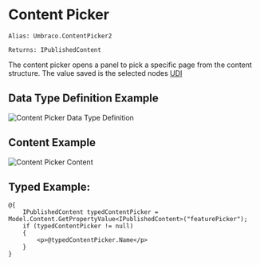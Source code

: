 # Content Picker #

`Alias: Umbraco.ContentPicker2`

`Returns: IPublishedContent`

The content picker opens a panel to pick a specific page from the content structure. The value saved is the selected nodes [UDI](/Documentation/Reference/Querying/Udi "Learn more about UDI's")

## Data Type Definition Example

![Content Picker Data Type Definition](images/Content-Picker2-DataType.png)

## Content Example 

![Content Picker Content](images/Content-Picker2-Content.png)

## Typed Example: ##

    @{
        IPublishedContent typedContentPicker = Model.Content.GetPropertyValue<IPublishedContent>("featurePicker");
        if (typedContentPicker != null)
        {
            <p>@typedContentPicker.Name</p>                                                
        } 
    }
